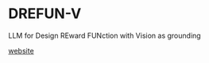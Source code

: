 # DREFUN-V
LLM for Design REward FUNction with Vision as grounding

[website](https://bruno-yun.notion.site/Theory-and-Practical-Applications-of-Large-Language-Models-570124290ae1402ab94b567bfb9b7a08)